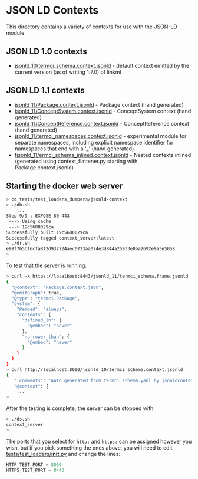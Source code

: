 # JSON LD Contexts
This directory contains a variety of contexts for use with the JSON-LD module

## JSON LD 1.0 contexts
* [jsonld_10/termci_schema.context.jsonld]() - default context emitted by the current version (as of writing 1.7.0) of linkml

## JSON LD 1.1 contexts
* [jsonld_11/Package.context.jsonld]() - Package context (hand generated)
* [jsonld_11/ConceptSystem.context.jsonld]() - ConceptSystem context (hand generated)
* [jsonld_11/ConceptReference.context.jsonld]() - ConceptReference context (hand generated)
* [jsonld_11/termci_namespaces.context.jsonld]() - experimental module for separate namespaces, including explicit namespace
  identifier for namespaces that end with a '_' (hand generated)
* [tjsonld_11/ermci_schema_inlined.context.jsonld]() - Nested contexts inlined (generated using context_flattener.py starting
  with Package.context.jsonld)
  
## Starting the docker web server
```bash
> cd tests/test_loaders_dumpers/jsonld-context
> ./db.sh
    ...
Step 9/9 : EXPOSE 80 443
 ---> Using cache
 ---> 19c5600029ca
Successfully built 19c5600029ca
Successfully tagged context_server:latest   
> ./dr.sh 
e98f7b5bf6cfa8f2d937724aec0723aa074e3d844a25933e0ba2692e9a3e5058
>
```
To test that the server is running:
```bash
> curl -k https://localhost:8443/jsonld_11/termci_schema.frame.jsonld
{
  "@context": "Package.context.json",
  "@omitGraph": true,
  "@type": "termci:Package",
  "system": {
    "@embed": "always",
    "contents": {
      "defined_in": {
        "@embed": "never"
      },
      "narrower_than": {
        "@embed": "never"
      }
    }
  }
}
> curl http://localhost:8000/jsonld_10/termci_schema.context.jsonld
{
   "_comments": "Auto generated from termci_schema.yaml by jsonldcontextgen.py version: 0.1.1\nGeneration date: 2021-02-12 11:24\nSchema: termci_schema\n\nid: https://w3id.org/termci_schema\ndescription: Terminology Code Index model\nlicense: https://creativecommons.org/publicdomain/zero/1.0/\n",
   "@context": {
    ...
>
```
After the testing is complete, the server can be stopped with
```bash
> ./ds.sh 
context_server
>
```
The ports that you select for `http:` and `https:` can be assigned however you wish, but if you pick something the
ones above, you will need to edit [tests/test_loaders/__init__.py]() and change the lines:
```python
HTTP_TEST_PORT = 8000
HTTPS_TEST_PORT = 8443
```

